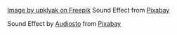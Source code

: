 <a href="https://www.freepik.com/free-vector/ancient-roman-arena-gladiators-fight_11685598.htm#fromView=search&page=2&position=41&uuid=87201748-4325-4667-8554-ab4237c40193">Image by upklyak on Freepik</a>
Sound Effect from <a href="https://pixabay.com/?utm_source=link-attribution&utm_medium=referral&utm_campaign=music&utm_content=6185">Pixabay</a>

Sound Effect by <a href="https://pixabay.com/users/audiosto-40753689/?utm_source=link-attribution&utm_medium=referral&utm_campaign=music&utm_content=199830">Audiosto</a> from <a href="https://pixabay.com//?utm_source=link-attribution&utm_medium=referral&utm_campaign=music&utm_content=199830">Pixabay</a>